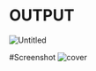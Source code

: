 # OUTPUT
![Untitled](https://github.com/androgynous110/Cockroach-Detection/assets/105972956/79aa289b-5d6c-4df9-a5c6-489de012022c)

#Screenshot
![cover](https://github.com/androgynous110/Cockroach-Detection/assets/105972956/ac06876e-122f-4873-bb66-9daf4d10e67e)
